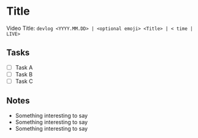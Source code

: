 # Title

Video Title: 
`devlog <YYYY.MM.DD> | <optional emoji> <Title> | < time | LIVE>`

## Tasks

- [ ] Task A
- [ ] Task B
- [ ] Task C

## Notes

- Something interesting to say
- Something interesting to say
- Something interesting to say
